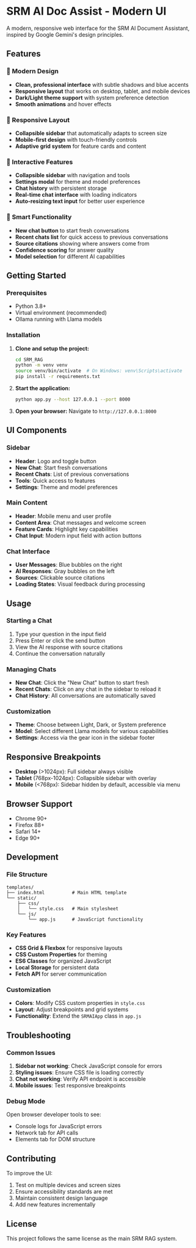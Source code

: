 # SRM AI Doc Assist - Modern UI

A modern, responsive web interface for the SRM AI Document Assistant, inspired by Google Gemini's design principles.

## Features

### 🎨 Modern Design
- **Clean, professional interface** with subtle shadows and blue accents
- **Responsive layout** that works on desktop, tablet, and mobile devices
- **Dark/Light theme support** with system preference detection
- **Smooth animations** and hover effects

### 📱 Responsive Layout
- **Collapsible sidebar** that automatically adapts to screen size
- **Mobile-first design** with touch-friendly controls
- **Adaptive grid system** for feature cards and content

### 🔧 Interactive Features
- **Collapsible sidebar** with navigation and tools
- **Settings modal** for theme and model preferences
- **Chat history** with persistent storage
- **Real-time chat interface** with loading indicators
- **Auto-resizing text input** for better user experience

### 🚀 Smart Functionality
- **New chat button** to start fresh conversations
- **Recent chats list** for quick access to previous conversations
- **Source citations** showing where answers come from
- **Confidence scoring** for answer quality
- **Model selection** for different AI capabilities

## Getting Started

### Prerequisites
- Python 3.8+
- Virtual environment (recommended)
- Ollama running with Llama models

### Installation

1. **Clone and setup the project:**
   ```bash
   cd SRM_RAG
   python -m venv venv
   source venv/bin/activate  # On Windows: venv\Scripts\activate
   pip install -r requirements.txt
   ```

2. **Start the application:**
   ```bash
   python app.py --host 127.0.0.1 --port 8000
   ```

3. **Open your browser:**
   Navigate to `http://127.0.0.1:8000`

## UI Components

### Sidebar
- **Header**: Logo and toggle button
- **New Chat**: Start fresh conversations
- **Recent Chats**: List of previous conversations
- **Tools**: Quick access to features
- **Settings**: Theme and model preferences

### Main Content
- **Header**: Mobile menu and user profile
- **Content Area**: Chat messages and welcome screen
- **Feature Cards**: Highlight key capabilities
- **Chat Input**: Modern input field with action buttons

### Chat Interface
- **User Messages**: Blue bubbles on the right
- **AI Responses**: Gray bubbles on the left
- **Sources**: Clickable source citations
- **Loading States**: Visual feedback during processing

## Usage

### Starting a Chat
1. Type your question in the input field
2. Press Enter or click the send button
3. View the AI response with source citations
4. Continue the conversation naturally

### Managing Chats
- **New Chat**: Click the "New Chat" button to start fresh
- **Recent Chats**: Click on any chat in the sidebar to reload it
- **Chat History**: All conversations are automatically saved

### Customization
- **Theme**: Choose between Light, Dark, or System preference
- **Model**: Select different Llama models for various capabilities
- **Settings**: Access via the gear icon in the sidebar footer

## Responsive Breakpoints

- **Desktop** (>1024px): Full sidebar always visible
- **Tablet** (768px-1024px): Collapsible sidebar with overlay
- **Mobile** (<768px): Sidebar hidden by default, accessible via menu

## Browser Support

- Chrome 90+
- Firefox 88+
- Safari 14+
- Edge 90+

## Development

### File Structure
```
templates/
├── index.html          # Main HTML template
└── static/
    ├── css/
    │   └── style.css   # Main stylesheet
    └── js/
        └── app.js      # JavaScript functionality
```

### Key Features
- **CSS Grid & Flexbox** for responsive layouts
- **CSS Custom Properties** for theming
- **ES6 Classes** for organized JavaScript
- **Local Storage** for persistent data
- **Fetch API** for server communication

### Customization
- **Colors**: Modify CSS custom properties in `style.css`
- **Layout**: Adjust breakpoints and grid systems
- **Functionality**: Extend the `SRMAIApp` class in `app.js`

## Troubleshooting

### Common Issues
1. **Sidebar not working**: Check JavaScript console for errors
2. **Styling issues**: Ensure CSS file is loading correctly
3. **Chat not working**: Verify API endpoint is accessible
4. **Mobile issues**: Test responsive breakpoints

### Debug Mode
Open browser developer tools to see:
- Console logs for JavaScript errors
- Network tab for API calls
- Elements tab for DOM structure

## Contributing

To improve the UI:
1. Test on multiple devices and screen sizes
2. Ensure accessibility standards are met
3. Maintain consistent design language
4. Add new features incrementally

## License

This project follows the same license as the main SRM RAG system.

